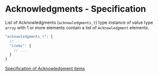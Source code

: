 # Acknowledgments - Specification

List of Acknowledgments (`acknowledgments_t`) type instance of value type `array` with 1 or more elements contain a list of `Acknowledgment` elements.

```javascript
"acknowledgments_t": {
  // ...
  "items": {
    // ...
  }
}
```

[Specification of Acknowledgment items](acknowledgments/acknowledgment-spec.en.md)
